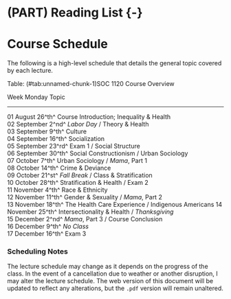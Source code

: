 # (PART) Reading List {-}

# Course Schedule

The following is a high-level schedule that details the general topic covered by each lecture.


Table: (\#tab:unnamed-chunk-1)SOC 1120 Course Overview

Week   Monday             Topic                                             
-----  -----------------  --------------------------------------------------
01     August 26^th^      Course Introduction; Inequality & Health          
02     September 2^nd^    *Labor Day* / Theory & Health                     
03     September 9^th^    Culture                                           
04     September 16^th^   Socialization                                     
05     September 23^rd^   Exam 1 / Social Structure                         
06     September 30^th^   Social Constructionism / Urban Sociology          
07     October 7^th^      Urban Sociology / *Mama*, Part 1                  
08     October 14^th^     Crime & Deviance                                  
09     October 21^st^     *Fall Break* / Class & Stratification             
10     October 28^th^     Stratification & Health / Exam 2                  
11     November 4^th^     Race & Ethnicity                                  
12     November 11^th^    Gender & Sexuality / *Mama*, Part 2               
13     November 18^th^    The Health Care Experience / Indigenous Americans 
14     November 25^th^    Intersectionality & Health / *Thanksgiving*       
15     December 2^nd^     *Mama*, Part 3 / Course Conclusion                
16     December 9^th^     *No Class*                                        
17     December 16^th^    Exam 3                                            

### Scheduling Notes

The lecture schedule may change as it depends on the progress of the class. In the event of a cancellation due to weather or another disruption, I may alter the lecture schedule. The web version of this document will be updated to reflect any alterations, but the `.pdf` version will remain unaltered.
